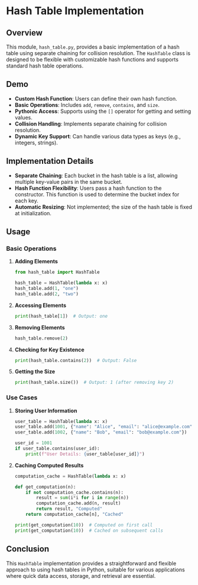 
# Hash Table Implementation

## Overview

This module, `hash_table.py`, provides a basic implementation of a hash table using separate chaining for collision resolution. The `HashTable` class is designed to be flexible with customizable hash functions and supports standard hash table operations.

## Demo

- **Custom Hash Function**: Users can define their own hash function.
- **Basic Operations**: Includes `add`, `remove`, `contains`, and `size`.
- **Pythonic Access**: Supports using the `[]` operator for getting and setting values.
- **Collision Handling**: Implements separate chaining for collision resolution.
- **Dynamic Key Support**: Can handle various data types as keys (e.g., integers, strings).

## Implementation Details

- **Separate Chaining**: Each bucket in the hash table is a list, allowing multiple key-value pairs in the same bucket.
- **Hash Function Flexibility**: Users pass a hash function to the constructor. This function is used to determine the bucket index for each key.
- **Automatic Resizing**: Not implemented; the size of the hash table is fixed at initialization.

## Usage

### Basic Operations

1. **Adding Elements**
   ```python
   from hash_table import HashTable

   hash_table = HashTable(lambda x: x)
   hash_table.add(1, "one")
   hash_table.add(2, "two")
   ```

2. **Accessing Elements**
   ```python
   print(hash_table[1])  # Output: one
   ```

3. **Removing Elements**
   ```python
   hash_table.remove(2)
   ```

4. **Checking for Key Existence**
   ```python
   print(hash_table.contains(2))  # Output: False
   ```

5. **Getting the Size**
   ```python
   print(hash_table.size())  # Output: 1 (after removing key 2)
   ```

### Use Cases

1. **Storing User Information**
   ```python
   user_table = HashTable(lambda x: x)
   user_table.add(1001, {"name": "Alice", "email": "alice@example.com"})
   user_table.add(1002, {"name": "Bob", "email": "bob@example.com"})

   user_id = 1001
   if user_table.contains(user_id):
       print(f"User Details: {user_table[user_id]}")
   ```

2. **Caching Computed Results**
   ```python
   computation_cache = HashTable(lambda x: x)

   def get_computation(n):
       if not computation_cache.contains(n):
           result = sum(i*i for i in range(n))
           computation_cache.add(n, result)
           return result, "Computed"
       return computation_cache[n], "Cached"

   print(get_computation(10))  # Computed on first call
   print(get_computation(10))  # Cached on subsequent calls
   ```

## Conclusion

This `HashTable` implementation provides a straightforward and flexible approach to using hash tables in Python, suitable for various applications where quick data access, storage, and retrieval are essential.